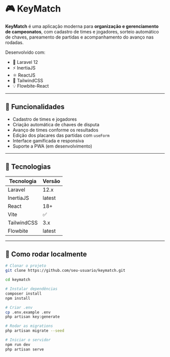 # 🎮 KeyMatch

**KeyMatch** é uma aplicação moderna para **organização e gerenciamento de campeonatos**, com cadastro de times e jogadores, sorteio automático de chaves, pareamento de partidas e acompanhamento do avanço nas rodadas.

Desenvolvido com:

-   🧠 Laravel 12
-   ⚡ InertiaJS
-   ⚛️ ReactJS
-   💨 TailwindCSS
-   💡 Flowbite-React

---

## 🚀 Funcionalidades

-   Cadastro de times e jogadores
-   Criação automática de chaves de disputa
-   Avanço de times conforme os resultados
-   Edição dos placares das partidas com `useForm`
-   Interface gamificada e responsiva
-   Suporte a PWA (em desenvolvimento)

---

## 🧱 Tecnologias

| Tecnologia  | Versão |
| ----------- | ------ |
| Laravel     | 12.x   |
| InertiaJS   | latest |
| React       | 18+    |
| Vite        | ✅     |
| TailwindCSS | 3.x    |
| Flowbite    | latest |

---

## 🧰 Como rodar localmente

```bash
# Clonar o projeto
git clone https://github.com/seu-usuario/keymatch.git

cd keymatch

# Instalar dependências
composer install
npm install

# Criar .env
cp .env.example .env
php artisan key:generate

# Rodar as migrations
php artisan migrate --seed

# Iniciar o servidor
npm run dev
php artisan serve
```
